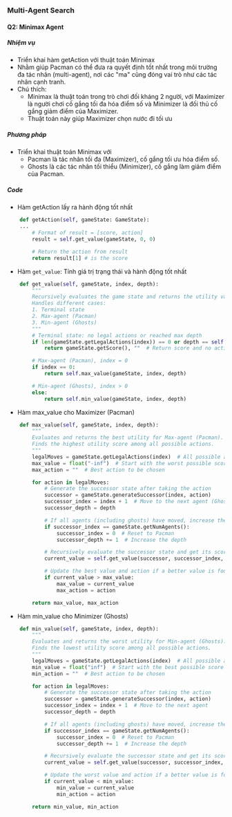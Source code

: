 ### Multi-Agent Search

#### Q2: Minimax Agent

##### Nhiệm vụ

- Triển khai hàm getAction với thuật toán Minimax
- Nhằm giúp Pacman có thể đưa ra quyết định tốt nhất trong môi trường đa tác nhân (multi-agent), nơi các "ma" cũng đóng vai trò như các tác nhân cạnh tranh.
- Chú thích:
  - Minimax là thuật toán trong trò chơi đối kháng 2 người, với Maximizer là người chơi cố gắng tối đa hóa điểm số và Minimizer là đối thủ cố gắng giảm điểm của Maximizer.
  - Thuật toán này giúp Maximizer chọn nước đi tối ưu

##### Phương pháp

- Triển khai thuật toán Minimax với
  - Pacman là tác nhân tối đa (Maximizer), cố gắng tối ưu hóa điểm số.
  - Ghosts là các tác nhân tối thiểu (Minimizer), cố gắng làm giảm điểm của Pacman.

##### Code

- Hàm getAction lấy ra hành động tốt nhất

```python
    def getAction(self, gameState: GameState):
    ...
        # Format of result = [score, action]
        result = self.get_value(gameState, 0, 0)

        # Return the action from result
        return result[1] # is the score
```

- Hàm `get_value`: Tính giá trị trạng thái và hành động tốt nhất

```python
    def get_value(self, gameState, index, depth):
        """
        Recursively evaluates the game state and returns the utility value and best action.
        Handles different cases:
        1. Terminal state
        2. Max-agent (Pacman)
        3. Min-agent (Ghosts)
        """
        # Terminal state: no legal actions or reached max depth
        if len(gameState.getLegalActions(index)) == 0 or depth == self.depth:
            return gameState.getScore(), ""  # Return score and no action

        # Max-agent (Pacman), index = 0
        if index == 0:
            return self.max_value(gameState, index, depth)

        # Min-agent (Ghosts), index > 0
        else:
            return self.min_value(gameState, index, depth)

```

- Hàm max_value cho Maximizer (Pacman)

```python
    def max_value(self, gameState, index, depth):
        """
        Evaluates and returns the best utility for Max-agent (Pacman).
        Finds the highest utility score among all possible actions.
        """
        legalMoves = gameState.getLegalActions(index)  # All possible actions for Pacman
        max_value = float("-inf")  # Start with the worst possible score
        max_action = ""  # Best action to be chosen

        for action in legalMoves:
            # Generate the successor state after taking the action
            successor = gameState.generateSuccessor(index, action)
            successor_index = index + 1  # Move to the next agent (Ghost)
            successor_depth = depth

            # If all agents (including ghosts) have moved, increase the depth level
            if successor_index == gameState.getNumAgents():
                successor_index = 0  # Reset to Pacman
                successor_depth += 1  # Increase the depth

            # Recursively evaluate the successor state and get its score
            current_value = self.get_value(successor, successor_index, successor_depth)[0]

            # Update the best value and action if a better value is found
            if current_value > max_value:
                max_value = current_value
                max_action = action

        return max_value, max_action
```

- Hàm min_value cho Minimizer (Ghosts)

```python
    def min_value(self, gameState, index, depth):
        """
        Evaluates and returns the worst utility for Min-agent (Ghosts).
        Finds the lowest utility score among all possible actions.
        """
        legalMoves = gameState.getLegalActions(index)  # All possible actions for Ghost
        min_value = float("inf")  # Start with the best possible score
        min_action = ""  # Best action to be chosen

        for action in legalMoves:
            # Generate the successor state after taking the action
            successor = gameState.generateSuccessor(index, action)
            successor_index = index + 1  # Move to the next agent
            successor_depth = depth

            # If all agents (including ghosts) have moved, increase the depth level
            if successor_index == gameState.getNumAgents():
                successor_index = 0  # Reset to Pacman
                successor_depth += 1  # Increase the depth

            # Recursively evaluate the successor state and get its score
            current_value = self.get_value(successor, successor_index, successor_depth)[0]

            # Update the worst value and action if a better value is found
            if current_value < min_value:
                min_value = current_value
                min_action = action

        return min_value, min_action
```
